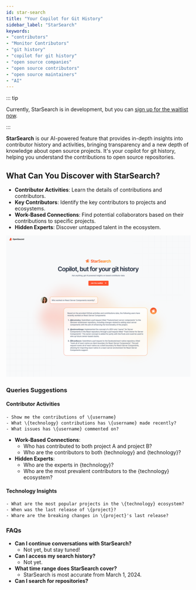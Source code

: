 ```yaml
---
id: star-search
title: "Your Copilot for Git History"
sidebar_label: "StarSearch"
keywords: 
- "contributors" 
- "Monitor Contributors" 
- "git history" 
- "copilot for git history" 
- "open source companies" 
- "open source contributors" 
- "open source maintainers" 
- "AI"
---
```

::: tip

Currently, StarSearch is in development, but you can [sign up for the waitlist now](https://app.opensauced.pizza/star-search/waitlist).

:::

**StarSearch** is our AI-powered feature that provides in-depth insights into contributor history and activities, bringing transparency and a new depth of knowledge about open source projects. It's your copilot for git history, helping you understand the contributions to open source repositories.

## What Can You Discover with StarSearch?

- **Contributor Activities**: Learn the details of contributions and contributors.
- **Key Contributors**: Identify the key contributors to projects and ecosystems.
- **Work-Based Connections**: Find potential collaborators based on their contributions to specific projects.
- **Hidden Experts**: Discover untapped talent in the ecosystem.

![StarSearch](../../static/img/star-search.png)

### Queries Suggestions

#### **Contributor Activities**
    - Show me the contributions of \{username}
    - What \{technology} contributions has \{username} made recently?
    - What issues has \{username} commented on?
- **Work-Based Connections**: 
    - Who has contributed to both project A and project B?
    - Who are the contributors to both \{technology} and \{technology}?
- **Hidden Experts**: 
    - Who are the experts in \{technology}?
    - Who are the most prevalent contributors to the \{technology} ecosystem?

#### Technology Insights
    - What are the most popular projects in the \{technology} ecosystem? 
    - When was the last release of \{project}?
    - Whare are the breaking changes in \{project}'s last release?

### FAQs
- **Can I continue conversations with StarSearch?**
   - Not yet, but stay tuned!
- **Can I access my search history?**
   - Not yet.
- **What time range does StarSearch cover?**
   - StarSearch is most accurate from March 1, 2024.
- **Can I search for repositories?**